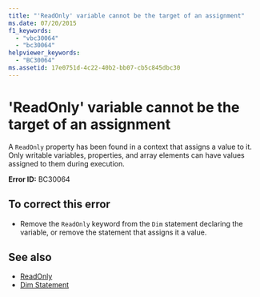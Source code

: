 ```yaml
---
title: "'ReadOnly' variable cannot be the target of an assignment"
ms.date: 07/20/2015
f1_keywords: 
  - "vbc30064"
  - "bc30064"
helpviewer_keywords: 
  - "BC30064"
ms.assetid: 17e0751d-4c22-40b2-bb07-cb5c845dbc30
---
```

# 'ReadOnly' variable cannot be the target of an assignment
A `ReadOnly` property has been found in a context that assigns a value to it. Only writable variables, properties, and array elements can have values assigned to them during execution.  
  
 **Error ID:** BC30064  
  
## To correct this error  
  
- Remove the `ReadOnly` keyword from the `Dim` statement declaring the variable, or remove the statement that assigns it a value.  
  
## See also

- [ReadOnly](../language-reference/modifiers/readonly.md)
- [Dim Statement](../language-reference/statements/dim-statement.md)
